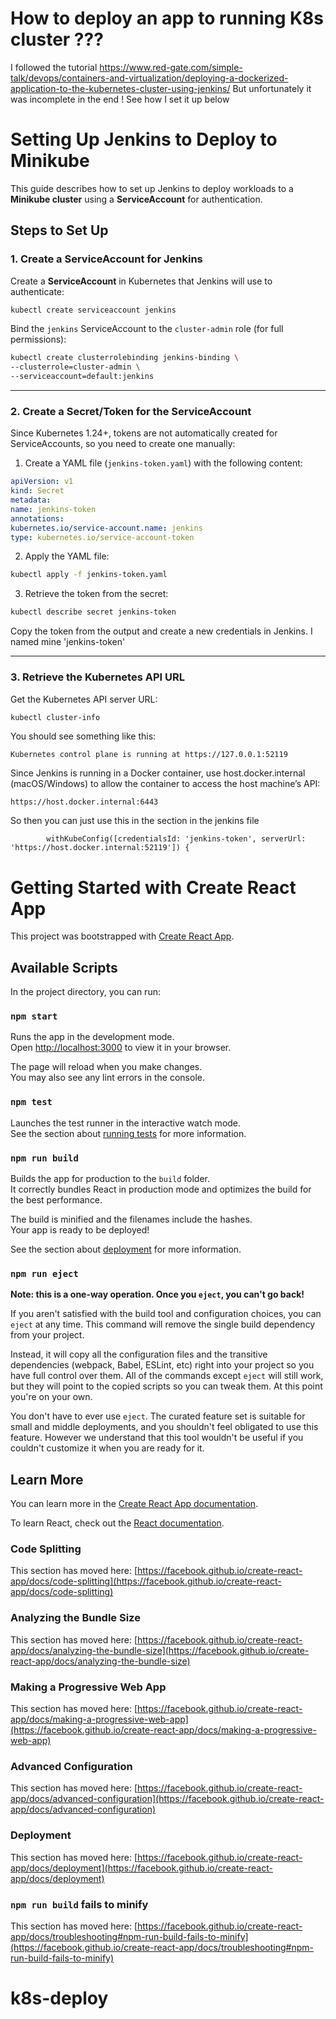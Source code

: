# How to deploy an app to running K8s cluster ???
I followed the tutorial https://www.red-gate.com/simple-talk/devops/containers-and-virtualization/deploying-a-dockerized-application-to-the-kubernetes-cluster-using-jenkins/ 
But unfortunately it was incomplete in the end !
See how I set it up below
# Setting Up Jenkins to Deploy to Minikube

This guide describes how to set up Jenkins to deploy workloads to a **Minikube cluster** using a **ServiceAccount** for authentication.

## Steps to Set Up

### 1. Create a ServiceAccount for Jenkins

Create a **ServiceAccount** in Kubernetes that Jenkins will use to authenticate:

```bash
kubectl create serviceaccount jenkins
```

Bind the `jenkins` ServiceAccount to the `cluster-admin` role (for full permissions):

```bash
kubectl create clusterrolebinding jenkins-binding \
--clusterrole=cluster-admin \
--serviceaccount=default:jenkins
```

---

### 2. Create a Secret/Token for the ServiceAccount

Since Kubernetes 1.24+, tokens are not automatically created for ServiceAccounts, so you need to create one manually:

1. Create a YAML file (`jenkins-token.yaml`) with the following content:

```yaml
apiVersion: v1
kind: Secret
metadata:
name: jenkins-token
annotations:
kubernetes.io/service-account.name: jenkins
type: kubernetes.io/service-account-token
```

2. Apply the YAML file:

```bash
kubectl apply -f jenkins-token.yaml
```

3. Retrieve the token from the secret:

```bash
kubectl describe secret jenkins-token
```

Copy the token from the output and create a new credentials in Jenkins. I named mine 'jenkins-token'

---

### 3. Retrieve the Kubernetes API URL

Get the Kubernetes API server URL:

```bash
kubectl cluster-info
```

You should see something like this:

```plaintext
Kubernetes control plane is running at https://127.0.0.1:52119
```
Since Jenkins is running in a Docker container, use host.docker.internal (macOS/Windows) to allow the container to access the host machine’s API:

```
https://host.docker.internal:6443
```

So then you can just use this in the section in the jenkins file
````
        withKubeConfig([credentialsId: 'jenkins-token', serverUrl: 'https://host.docker.internal:52119']) {
````


# Getting Started with Create React App

This project was bootstrapped with [Create React App](https://github.com/facebook/create-react-app).

## Available Scripts

In the project directory, you can run:

### `npm start`

Runs the app in the development mode.\
Open [http://localhost:3000](http://localhost:3000) to view it in your browser.

The page will reload when you make changes.\
You may also see any lint errors in the console.

### `npm test`

Launches the test runner in the interactive watch mode.\
See the section about [running tests](https://facebook.github.io/create-react-app/docs/running-tests) for more information.

### `npm run build`

Builds the app for production to the `build` folder.\
It correctly bundles React in production mode and optimizes the build for the best performance.

The build is minified and the filenames include the hashes.\
Your app is ready to be deployed!

See the section about [deployment](https://facebook.github.io/create-react-app/docs/deployment) for more information.

### `npm run eject`

**Note: this is a one-way operation. Once you `eject`, you can't go back!**

If you aren't satisfied with the build tool and configuration choices, you can `eject` at any time. This command will remove the single build dependency from your project.

Instead, it will copy all the configuration files and the transitive dependencies (webpack, Babel, ESLint, etc) right into your project so you have full control over them. All of the commands except `eject` will still work, but they will point to the copied scripts so you can tweak them. At this point you're on your own.

You don't have to ever use `eject`. The curated feature set is suitable for small and middle deployments, and you shouldn't feel obligated to use this feature. However we understand that this tool wouldn't be useful if you couldn't customize it when you are ready for it.

## Learn More

You can learn more in the [Create React App documentation](https://facebook.github.io/create-react-app/docs/getting-started).

To learn React, check out the [React documentation](https://reactjs.org/).

### Code Splitting

This section has moved here: [https://facebook.github.io/create-react-app/docs/code-splitting](https://facebook.github.io/create-react-app/docs/code-splitting)

### Analyzing the Bundle Size

This section has moved here: [https://facebook.github.io/create-react-app/docs/analyzing-the-bundle-size](https://facebook.github.io/create-react-app/docs/analyzing-the-bundle-size)

### Making a Progressive Web App

This section has moved here: [https://facebook.github.io/create-react-app/docs/making-a-progressive-web-app](https://facebook.github.io/create-react-app/docs/making-a-progressive-web-app)

### Advanced Configuration

This section has moved here: [https://facebook.github.io/create-react-app/docs/advanced-configuration](https://facebook.github.io/create-react-app/docs/advanced-configuration)

### Deployment

This section has moved here: [https://facebook.github.io/create-react-app/docs/deployment](https://facebook.github.io/create-react-app/docs/deployment)

### `npm run build` fails to minify

This section has moved here: [https://facebook.github.io/create-react-app/docs/troubleshooting#npm-run-build-fails-to-minify](https://facebook.github.io/create-react-app/docs/troubleshooting#npm-run-build-fails-to-minify)
# k8s-deploy
